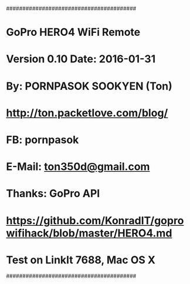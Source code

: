 ########################################
# GoPro HERO4 WiFi Remote              #
# Version 0.10 Date: 2016-01-31        #
# By: PORNPASOK SOOKYEN (Ton)		   #
# http://ton.packetlove.com/blog/	   #
# FB: pornpasok                        #
# E-Mail: ton350d@gmail.com            #
# Thanks: GoPro API					   #
# https://github.com/KonradIT/goprowifihack/blob/master/HERO4.md #
# Test on LinkIt 7688, Mac OS X		   #
########################################
